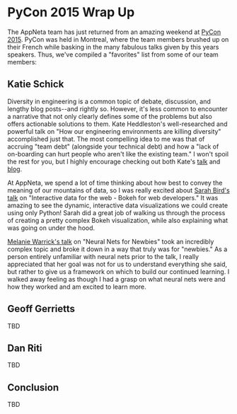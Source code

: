 # PyCon 2015 Wrap Up

The AppNeta team has just returned from an amazing weekend at [PyCon 2015][1].
PyCon was held in Montreal, where the team members brushed up on their French
while basking in the many fabulous talks given by this years speakers. Thus,
we've compiled a "favorites" list from some of our team members:

## Katie Schick

Diversity in engineering is a common topic of debate, discussion, and lengthy blog posts--and rightly so. However, it's less common to encounter a narrative that not only clearly defines some of the problems but also offers actionable solutions to them. Kate Heddleston's well-researched and powerful talk on "How our engineering environments are killing diversity" accomplished just that. The most compelling idea to me was that of accruing "team debt" (alongside your technical debt) and how a "lack of on-boarding can hurt people who aren't like the existing team." I won't spoil the rest for you, but I highly encourage checking out both Kate's [talk][2] and [blog][3]. 

At AppNeta, we spend a lot of time thinking about how best to convey the meaning of our mountains of data, so I was really excited about [Sarah Bird's talk][4] on "Interactive data for the web - Bokeh for web developers." It was amazing to see the dynamic, interactive data visualizations we could create using only Python! Sarah did a great job of walking us through the process of creating a pretty complex Bokeh visualization, while also explaining what was going on under the hood.

[Melanie Warrick's talk][5] on "Neural Nets for Newbies" took an incredibly complex topic and broke it down in a way that truly was for "newbies." As a person entirely unfamiliar with neural nets prior to the talk, I really appreciated that her goal was not for us to understand everything she said, but rather to give us a framework on which to build our continued learning. I walked away feeling as though I had a grasp on what neural nets were and how they worked and am excited to learn more.

## Geoff Gerrietts

TBD

## Dan Riti

TBD

## Conclusion

TBD

[1]: http://us.pycon.org/2015/
[2]: https://www.youtube.com/watch?v=kNke_4WOWAU
[3]: https://www.kateheddleston.com/blog
[4]: https://www.youtube.com/watch?v=O5OvOLK-xqQ
[5]: https://www.youtube.com/watch?v=g-BJSl4zV_g
